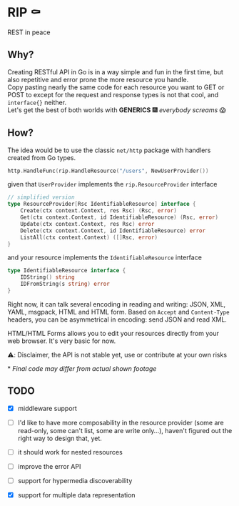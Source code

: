 # RIP ⚰

REST in peace

## Why?

Creating RESTful API in Go is in a way simple and fun in the first time, but also repetitive and error prone the more resource you handle.  
Copy pasting nearly the same code for each resource you want to GET or POST to except for the request and response types is not that cool, and `interface{}` neither.  
Let's get the best of both worlds with **GENERICS** 🎆 *everybody screams* 😱  

## How?

The idea would be to use the classic `net/http` package with handlers created from Go types.

```go
http.HandleFunc(rip.HandleResource("/users", NewUserProvider())
```

given that `UserProvider` implements the `rip.ResourceProvider` interface

```go
// simplified version
type ResourceProvider[Rsc IdentifiableResource] interface {
	Create(ctx context.Context, res Rsc) (Rsc, error)
	Get(ctx context.Context, id IdentifiableResource) (Rsc, error)
	Update(ctx context.Context, res Rsc) error
	Delete(ctx context.Context, id IdentifiableResource) error
	ListAll(ctx context.Context) ([]Rsc, error)
}
```

and your resource implements the `IdentifiableResource` interface

```go
type IdentifiableResource interface {
	IDString() string
	IDFromString(s string) error
}
```

Right now, it can talk several encoding in reading and writing: JSON, XML, YAML, msgpack, HTML and HTML form.
Based on `Accept` and `Content-Type` headers, you can be asymmetrical in encoding: send JSON and read XML.

HTML/HTML Forms allows you to edit your resources directly from your web browser. It's very basic for now.

⚠️: Disclaimer, the API is not stable yet, use or contribute at your own risks


\* *Final code may differ from actual shown footage*

## TODO

- [x] middleware support
- [ ] I'd like to have more composability in the resource provider (some are read-only, some can't list, some are write only…), haven't figured out the right way to design that, yet.
- [ ] it should work for nested resources
- [ ] improve the error API
- [ ] support for hypermedia discoverability
- [x] support for multiple data representation

